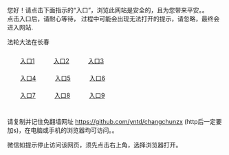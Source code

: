 您好！请点击下面指示的“入口”，浏览此网站是安全的，且为您带来平安。。 <br/>
点击入口后，请耐心等待， 过程中可能会出现无法打开的提示，请忽略，最终会进入网站. </br>

法轮大法在长春<br/>
<div style="padding:10px"><a style="margin:20px" target="_blank" href="https://d12srllum9b8wq.cloudfront.net/2Qpsp?ndzpght" id="ccLink1" rel="nofollow">入口1</a> <a target="_blank" style="margin:20px" href="https://d10ehxr9g0v9gb.cloudfront.net/2Qpsp?yafscnp" id="ccLink2" rel="nofollow">入口2</a> <a style="margin:20px" target="_blank" href="https://d2x63yeuwv2n99.cloudfront.net/2Qpsp?nwwxq" id="ccLink3" rel="nofollow">入口3</a></div>

<div style="padding:10px" ><a style="margin:20px" target="_blank" href="https://d12srllum9b8wq.cloudfront.net/2Qpsp?ndzpght" id="ccLink4" rel="nofollow">入口4</a> <a style="margin:20px" href="https://d10ehxr9g0v9gb.cloudfront.net/2Qpsp?yafscnp" target="_blank" id="ccLink5" rel="nofollow">入口5</a> <a style="margin:20px" href="https://d2x63yeuwv2n99.cloudfront.net/2Qpsp?nwwxq" target="_blank" id="ccLink6" rel="nofollow">入口6</a></div>

<div style="padding:10px"><a style="margin:20px" target="_blank" href="https://d12srllum9b8wq.cloudfront.net/2Qpsp?ndzpght" id="ccLink7" rel="nofollow">入口7</a> <a style="margin:20px" href="https://d10ehxr9g0v9gb.cloudfront.net/2Qpsp?yafscnp" target="_blank" id="ccLink8" rel="nofollow">入口8</a> <a style="margin:20px" target="_blank" href="https://d2x63yeuwv2n99.cloudfront.net/2Qpsp?nwwxq" id="ccLink9" rel="nofollow">入口9</a></div>

<br/>



请复制并记住免翻墙网址 https://github.com/yntd/changchunzx (http后一定要加s)，在电脑或手机的浏览器均可访问。。<br/>

微信如提示停止访问该网页，须先点击右上角，选择浏览器打开。

